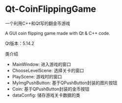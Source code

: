 # Qt-CoinFlippingGame
一个利用C++和Qt写的翻金币游戏

A GUI coin flipping game made with Qt &amp; C++ code.

Qt版本：5.14.2

类介绍

- MainWindow: 进入游戏的窗口
- ChooseLevelScene: 选择关卡的窗口
- PlayScene: 游戏时的窗口
- MyImgPushButton: 基于QPushButton封装的图片按钮
- Coin: 基于QPushButton封装的金币按钮
- dataConfig: 储存游戏关卡数据的类
